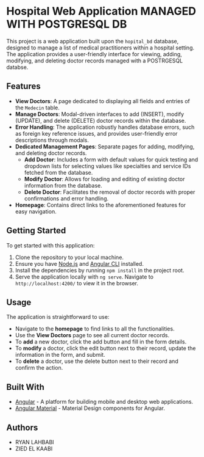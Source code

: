 # Hospital Web Application MANAGED WITH POSTGRESQL DB

This project is a web application built upon the `hopital_bd` database, designed to manage a list of medical practitioners within a hospital setting. The application provides a user-friendly interface for viewing, adding, modifying, and deleting doctor records managed with a POSTRGESQL databse.

## Features

- **View Doctors**: A page dedicated to displaying all fields and entries of the `Medecin` table.
- **Manage Doctors**: Modal-driven interfaces to add (INSERT), modify (UPDATE), and delete (DELETE) doctor records within the database.
- **Error Handling**: The application robustly handles database errors, such as foreign key reference issues, and provides user-friendly error descriptions through modals.
- **Dedicated Management Pages**: Separate pages for adding, modifying, and deleting doctor records.
  - **Add Doctor**: Includes a form with default values for quick testing and dropdown lists for selecting values like specialties and service IDs fetched from the database.
  - **Modify Doctor**: Allows for loading and editing of existing doctor information from the database.
  - **Delete Doctor**: Facilitates the removal of doctor records with proper confirmations and error handling.
- **Homepage**: Contains direct links to the aforementioned features for easy navigation.

## Getting Started

To get started with this application:

1. Clone the repository to your local machine.
2. Ensure you have [Node.js](https://nodejs.org/) and [Angular CLI](https://angular.io/cli) installed.
3. Install the dependencies by running `npm install` in the project root.
4. Serve the application locally with `ng serve`. Navigate to `http://localhost:4200/` to view it in the browser.

## Usage

The application is straightforward to use:

- Navigate to the **homepage** to find links to all the functionalities.
- Use the **View Doctors** page to see all current doctor records.
- To **add** a new doctor, click the add button and fill in the form details.
- To **modify** a doctor, click the edit button next to their record, update the information in the form, and submit.
- To **delete** a doctor, use the delete button next to their record and confirm the action.

## Built With

- [Angular](https://angular.io/) - A platform for building mobile and desktop web applications.
- [Angular Material](https://material.angular.io/) - Material Design components for Angular.

## Authors

- RYAN LAHBABI
- ZIED EL KAABI




